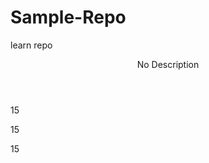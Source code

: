 # Sample-Repo
learn repo
<?xml version="1.0" encoding="UTF-8"?>
<!DOCTYPE raml SYSTEM 'raml20.dtd'>
<raml version="2.0" xmlns="raml20.xsd">
  <cmData type="plan" name="No Name">
    <header>
      <log user="Jombang" dateTime="2023-07-04T08:17:44" action="created" appInfo="JOMBANG">
         No Description
      </log>
    </header>
    <managedObject class="BTS" distName="PLMN-PLMN/BSC-407668/BCF-3794/BTS-3794" operation="update">
      <p name="radioLinkTimeout">15</p>
      <p name="radioLinkTimeoutAmr">15</p>
      <p name="radioLinkTimeoutAmrHr">15</p>
    </managedObject>
      </cmData>
</raml>
